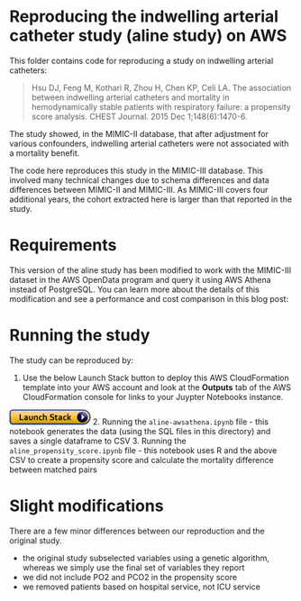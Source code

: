 # Reproducing the indwelling arterial catheter study (aline study) on AWS

This folder contains code for reproducing a study on indwelling arterial catheters:

> Hsu DJ, Feng M, Kothari R, Zhou H, Chen KP, Celi LA. The association between indwelling arterial catheters and mortality in hemodynamically stable patients with respiratory failure: a propensity score analysis. CHEST Journal. 2015 Dec 1;148(6):1470-6.

The study showed, in the MIMIC-II database, that after adjustment for various confounders, indwelling arterial catheters were not associated with a mortality benefit.

The code here reproduces this study in the MIMIC-III database. This involved many technical changes due to schema differences and data differences between MIMIC-II and MIMIC-III. As MIMIC-III covers four additional years, the cohort extracted here is larger than that reported in the study.

# Requirements

This version of the aline study has been modified to work with the MIMIC-III dataset in the AWS OpenData program and query it using AWS Athena instead of PostgreSQL.
You can learn more about the details of this modification and see a performance and cost comparison in this blog post:

# Running the study

The study can be reproduced by:

1. Use the below Launch Stack button to deploy this AWS CloudFormation template into your AWS account and look at the **Outputs** tab of the AWS CloudFormation console for links to your Juypter Notebooks instance.

[![cloudformation-launch-stack](../../../buildmimic/aws-athena/cloudformation-launch-stack.png)](https://console.aws.amazon.com/cloudformation/home?region=us-east-1#/stacks/new?stackName=MIMIC&templateURL=https://aws-bigdata-blog.s3.amazonaws.com/artifacts/biomedical-informatics-studies/mimic-iii-athena.yaml)
2. Running the `aline-awsathena.ipynb` file - this notebook generates the data (using the SQL files in this directory) and saves a single dataframe to CSV
3. Running the `aline_propensity_score.ipynb` file - this notebook uses R and the above CSV to create a propensity score and calculate the mortality difference between matched pairs

# Slight modifications

There are a few minor differences between our reproduction and the original study.

* the original study subselected variables using a genetic algorithm, whereas we simply use the final set of variables they report
* we did not include PO2 and PCO2 in the propensity score
* we removed patients based on hospital service, not ICU service
